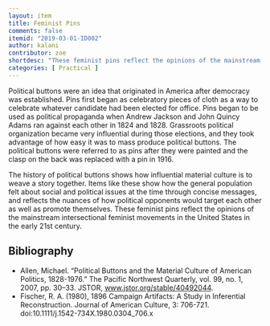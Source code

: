 ```yaml
---
layout: item
title: Feminist Pins
comments: false
itemid: "2019-03-01-ID002"
author: kalani
contributor: zoe
shortdesc: "These feminist pins reflect the opinions of the mainstream intersectional feminist movements in the United States in the early 21st century."
categories: [ Practical ]
---
```


Political buttons were an idea that originated in America after democracy was established. Pins first began as celebratory pieces of cloth as a way to celebrate whatever candidate had been elected for office. Pins began to be used as political propaganda when Andrew Jackson and John Quincy Adams ran against each other in 1824 and 1828. Grassroots political organization became very influential during those elections, and they took advantage of how easy it was to mass produce political buttons. The political buttons were referred to as pins after they were painted and the clasp on the back was replaced with a pin in 1916. 

The history of political buttons shows how influential material culture is to weave a story together. Items like these show how the general population felt about social and political issues at the time through concise messages, and reflects the nuances of how political opponents would target each other as well as promote themselves. These feminist pins reflect the opinions of the mainstream intersectional feminist movements in the United States in the early 21st century.

## Bibliography

- Allen, Michael. “Political Buttons and the Material Culture of American Politics, 1828-1976.” The Pacific Northwest Quarterly, vol. 99, no. 1, 2007, pp. 30–33. JSTOR, www.jstor.org/stable/40492044.
- Fischer, R. A. (1980), 1896 Campaign Artifacts: A Study in Inferential Reconstruction. Journal of American Culture, 3: 706-721. doi:10.1111/j.1542-734X.1980.0304_706.x
